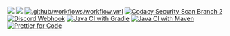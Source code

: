 ![](https://img.shields.io/github/repo-size/exoad/apcs?style=flat-square) ![](https://img.shields.io/github/languages/code-size/exoad/apcs?style=flat-square) [![.github/workflows/workflow.yml](https://github.com/exoad/apcs/actions/workflows/workflow.yml/badge.svg)](https://github.com/exoad/apcs/actions/workflows/workflow.yml) [![Codacy Security Scan Branch 2](https://github.com/exoad/apcs/actions/workflows/Codify-analysis.yml/badge.svg)](https://github.com/exoad/apcs/actions/workflows/Codify-analysis.yml) [![Discord Webhook](https://github.com/exoad/apcs/actions/workflows/discord.yml/badge.svg)](https://github.com/exoad/apcs/actions/workflows/discord.yml) [![Java CI with Gradle](https://github.com/exoad/apcs/actions/workflows/gradle.yml/badge.svg)](https://github.com/exoad/apcs/actions/workflows/gradle.yml) [![Java CI with Maven](https://github.com/exoad/apcs/actions/workflows/maven.yml/badge.svg)](https://github.com/exoad/apcs/actions/workflows/maven.yml) [![Prettier for Code](https://github.com/exoad/apcs/actions/workflows/prettify.yml/badge.svg)](https://github.com/exoad/apcs/actions/workflows/prettify.yml)
